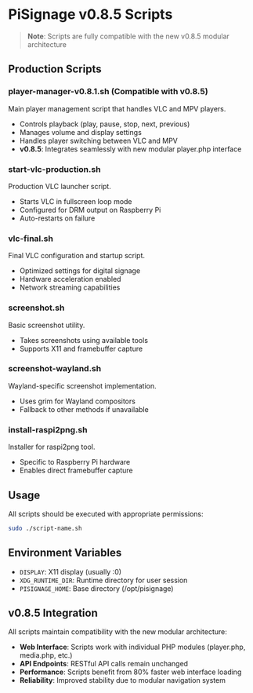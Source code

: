 # PiSignage v0.8.5 Scripts

> **Note**: Scripts are fully compatible with the new v0.8.5 modular architecture

## Production Scripts

### player-manager-v0.8.1.sh (Compatible with v0.8.5)
Main player management script that handles VLC and MPV players.
- Controls playback (play, pause, stop, next, previous)
- Manages volume and display settings
- Handles player switching between VLC and MPV
- **v0.8.5**: Integrates seamlessly with new modular player.php interface

### start-vlc-production.sh
Production VLC launcher script.
- Starts VLC in fullscreen loop mode
- Configured for DRM output on Raspberry Pi
- Auto-restarts on failure

### vlc-final.sh
Final VLC configuration and startup script.
- Optimized settings for digital signage
- Hardware acceleration enabled
- Network streaming capabilities

### screenshot.sh
Basic screenshot utility.
- Takes screenshots using available tools
- Supports X11 and framebuffer capture

### screenshot-wayland.sh
Wayland-specific screenshot implementation.
- Uses grim for Wayland compositors
- Fallback to other methods if unavailable

### install-raspi2png.sh
Installer for raspi2png tool.
- Specific to Raspberry Pi hardware
- Enables direct framebuffer capture

## Usage

All scripts should be executed with appropriate permissions:
```bash
sudo ./script-name.sh
```

## Environment Variables

- `DISPLAY`: X11 display (usually :0)
- `XDG_RUNTIME_DIR`: Runtime directory for user session
- `PISIGNAGE_HOME`: Base directory (/opt/pisignage)

## v0.8.5 Integration

All scripts maintain compatibility with the new modular architecture:
- **Web Interface**: Scripts work with individual PHP modules (player.php, media.php, etc.)
- **API Endpoints**: RESTful API calls remain unchanged
- **Performance**: Scripts benefit from 80% faster web interface loading
- **Reliability**: Improved stability due to modular navigation system